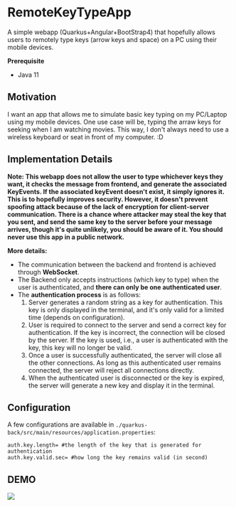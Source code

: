 # RemoteKeyTypeApp
A simple webapp (Quarkus+Angular+BootStrap4) that hopefully allows users to remotely type keys (arrow keys and space) on a PC using their mobile devices.

**Prerequisite**
- Java 11

## Motivation
I want an app that allows me to simulate basic key typing on my PC/Laptop using my mobile devices. One use case will be, typing the arraw keys for seeking when I am watching movies. This way, I don't always need to use a wireless keyboard or seat in front of my computer. :D 

## Implementation Details

**Note: This webapp does not allow the user to type whichever keys they want, it checks the message from frontend, and generate the associated KeyEvents. If the associated keyEvent doesn't exist, it simply ignores it. This is to hopefully improves security. However, it doesn't prevent spoofing attack because of the lack of encryption for client-server communication. There is a chance where attacker may steal the key that you sent, and send the same key to the server before your message arrives, though it's quite unlikely, you should be aware of it. You should never use this app in a public network.**

**More details:**
- The communication between the backend and frontend is achieved through **WebSocket**. 
- The Backend only accepts instructions (which key to type) when the user is authenticated, and **there can only be one authenticated user**.
- The **authentication process** is as follows: 
    1. Server generates a random string as a key for authentication. This key is only displayed in the terminal, and it's only valid for a limited time (depends on configuration). 
    2. User is required to connect to the server and send a correct key for authentication. If the key is incorrect, the connection will be closed by the server. If the key is used, i.e., a user is authenticated with the key, this key will no longer be valid.
    3. Once a user is successfully authenticated, the server will close all the other connections. As long as this authenticated user remains connected, the server will reject all connections directly.
    4. When the authenticated user is disconnected or the key is expired, the server will generate a new key and display it in the terminal.

## Configuration

A few configurations are available in `./quarkus-back/src/main/resources/application.properties`:

    auth.key.length= #the length of the key that is generated for authentication
    auth.key.valid.sec= #how long the key remains valid (in second)

## DEMO

<img src="https://user-images.githubusercontent.com/45169791/81493368-6c8a1e80-92d2-11ea-8141-6b76ae5b1293.gif" />